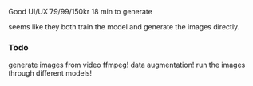 Good UI/UX
79/99/150kr
18 min to generate

seems like they both train the model and generate the images directly.

### Todo

generate images from video
ffmpeg!
data augmentation!
run the images through different models!
